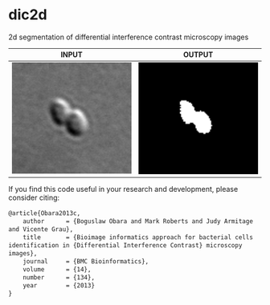 # dic2d
2d segmentation of differential interference contrast microscopy images<br/>

| INPUT | OUTPUT |
| ------------- | ------------- |
| <img src="https://github.com/BoguslawObara/dic2d/blob/master/im/dic_image.png" width="250">  | <img src="https://github.com/BoguslawObara/dic2d/blob/master/im/dic_image_s.png" width="250"> |

If you find this code useful in your research and development, please consider citing:

    @article{Obara2013c,
        author      = {Boguslaw Obara and Mark Roberts and Judy Armitage and Vicente Grau},
        title       = {Bioimage informatics approach for bacterial cells identification in {Differential Interference Contrast} microscopy images},
        journal     = {BMC Bioinformatics},
        volume      = {14},
        number      = {134},
        year        = {2013}
    }